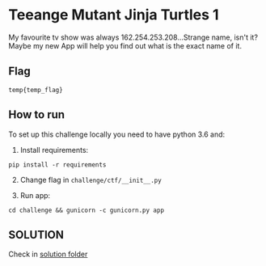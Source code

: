 # Teeange Mutant Jinja Turtles 1

My favourite tv show was always 162.254.253.208...Strange name, isn't it? Maybe my new App will help you find out what is the exact name of it.

## Flag

```
temp{temp_flag}
```

## How to run

To set up this challenge locally you need to have python 3.6 and:

1. Install requirements:
```
pip install -r requirements
```
2. Change flag in `challenge/ctf/__init__.py`
   
3. Run app:
```
cd challenge && gunicorn -c gunicorn.py app
```

## SOLUTION

Check in [solution folder](./solution/README.md)
